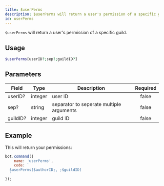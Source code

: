 ```yaml
---
title: $userPerms
description: $userPerms will return a user's permission of a specific guild.
id: userPerms
---
```


`$userPerms` will return a user's permission of a specific guild.

## Usage

```php
$userPerms[userID?;sep?;guildID?]
```

## Parameters

| Field    | Type    | Description                              | Required |
|----------|---------|------------------------------------------|:--------:|
| userID?  | integer | user ID                                  |  false   |
| sep?     | string  | separator to seperate multiple arguments |  false   |
| guildID? | integer | guild ID                                 |  false   |

## Example

This will return your permissions:

```javascript
bot.command({
    name: 'userPerms',
    code: `
  $userPerms[$authorID;, ;$guildID]
  `
});
```
